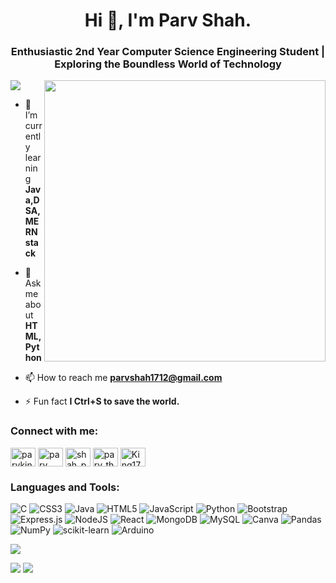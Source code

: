 <h1 align="center">Hi 👋, I'm Parv Shah.</h1>
<h3 align="center">Enthusiastic 2nd Year Computer Science Engineering Student | Exploring the Boundless World of Technology</h3>
<img align="right" width="450" src="https://miro.medium.com/v2/resize:fit:1358/0*ygaHmPjQnVmEApdT.gif"> 

[![](https://visitcount.itsvg.in/api?id=parv-the-coder&icon=9&color=0)](https://visitcount.itsvg.in)

- 🌱 I’m currently learning **Java,DSA,MERN stack**

- 💬 Ask me about **HTML,Python**

- 📫 How to reach me **parvshah1712@gmail.com**

- ⚡ Fun fact **I Ctrl+S to save the world.**

<h3 align="left">Connect with me:</h3>
<p align="left">
<a href="https://twitter.com/parvking" target="blank"><img align="center" src="https://raw.githubusercontent.com/rahuldkjain/github-profile-readme-generator/master/src/images/icons/Social/twitter.svg" alt="parvking" height="30" width="40" /></a>
<a href="https://linkedin.com/in/parv shah" target="blank"><img align="center" src="https://raw.githubusercontent.com/rahuldkjain/github-profile-readme-generator/master/src/images/icons/Social/linked-in-alt.svg" alt="parv shah" height="30" width="40" /></a>
<a href="https://instagram.com/shah_parv_king" target="blank"><img align="center" src="https://raw.githubusercontent.com/rahuldkjain/github-profile-readme-generator/master/src/images/icons/Social/instagram.svg" alt="shah_parv_king" height="30" width="40" /></a>
<a href="https://www.codechef.com/users/parv_the_coder" target="blank"><img align="center" src="https://cdn.jsdelivr.net/npm/simple-icons@3.1.0/icons/codechef.svg" alt="parv_the_coder" height="30" width="40" /></a>
<a href="https://discord.gg/King1712#0810" target="blank"><img align="center" src="https://raw.githubusercontent.com/rahuldkjain/github-profile-readme-generator/master/src/images/icons/Social/discord.svg" alt="King1712#0810" height="30" width="40" /></a>
</p>

<h3 align="left">Languages and Tools:</h3>


![C](https://img.shields.io/badge/c-%2300599C.svg?style=for-the-badge&logo=c&logoColor=white) ![CSS3](https://img.shields.io/badge/css3-%231572B6.svg?style=for-the-badge&logo=css3&logoColor=white) ![Java](https://img.shields.io/badge/java-%23ED8B00.svg?style=for-the-badge&logo=java&logoColor=white) ![HTML5](https://img.shields.io/badge/html5-%23E34F26.svg?style=for-the-badge&logo=html5&logoColor=white) ![JavaScript](https://img.shields.io/badge/javascript-%23323330.svg?style=for-the-badge&logo=javascript&logoColor=%23F7DF1E) ![Python](https://img.shields.io/badge/python-3670A0?style=for-the-badge&logo=python&logoColor=ffdd54) ![Bootstrap](https://img.shields.io/badge/bootstrap-%23563D7C.svg?style=for-the-badge&logo=bootstrap&logoColor=white) ![Express.js](https://img.shields.io/badge/express.js-%23404d59.svg?style=for-the-badge&logo=express&logoColor=%2361DAFB) ![NodeJS](https://img.shields.io/badge/node.js-6DA55F?style=for-the-badge&logo=node.js&logoColor=white) ![React](https://img.shields.io/badge/react-%2320232a.svg?style=for-the-badge&logo=react&logoColor=%2361DAFB) ![MongoDB](https://img.shields.io/badge/MongoDB-%234ea94b.svg?style=for-the-badge&logo=mongodb&logoColor=white) ![MySQL](https://img.shields.io/badge/mysql-%2300f.svg?style=for-the-badge&logo=mysql&logoColor=white) ![Canva](https://img.shields.io/badge/Canva-%2300C4CC.svg?style=for-the-badge&logo=Canva&logoColor=white) ![Pandas](https://img.shields.io/badge/pandas-%23150458.svg?style=for-the-badge&logo=pandas&logoColor=white) ![NumPy](https://img.shields.io/badge/numpy-%23013243.svg?style=for-the-badge&logo=numpy&logoColor=white) ![scikit-learn](https://img.shields.io/badge/scikit--learn-%23F7931E.svg?style=for-the-badge&logo=scikit-learn&logoColor=white) ![Arduino](https://img.shields.io/badge/-Arduino-00979D?style=for-the-badge&logo=Arduino&logoColor=white)


![](https://github-readme-streak-stats.herokuapp.com/?user=parv-the-coder&theme=dark&hide_border=false)

![](https://github-readme-stats.vercel.app/api?username=parv-the-coder&theme=dark&hide_border=false&include_all_commits=false&count_private=false)
![](https://github-readme-stats.vercel.app/api/top-langs/?username=parv-the-coder&theme=dark&hide_border=false&include_all_commits=false&count_private=false&layout=compact)


